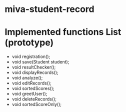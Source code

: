 # miva-student-record

# Implemented functions List (prototype)

* void registration();
* void save(Student student);
* void resultChecker();
* void displayRecords();
* void analyze();
* void editRecords();
* void sortedScores();
* void greetUser();
* void deleteRecords();
* void sortedScoreOnly();
